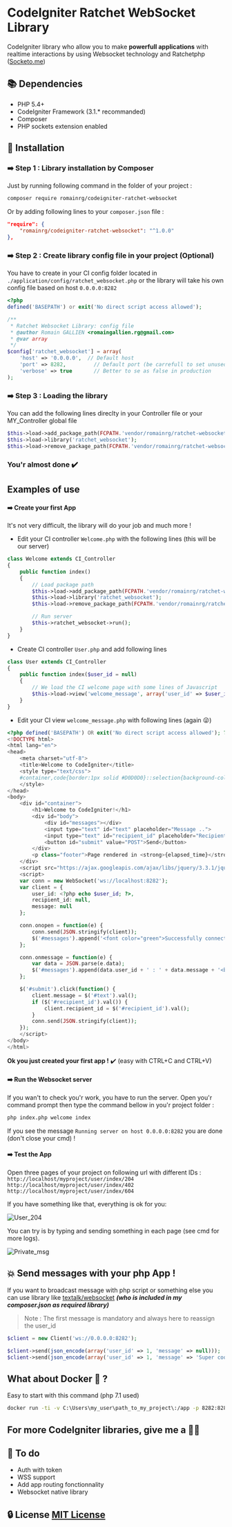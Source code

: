 # CodeIgniter Ratchet WebSocket Library
CodeIgniter library who allow you to make **powerfull applications** with realtime interactions by using Websocket technology and Ratchetphp ([Socketo.me](http://socketo.me))

## :books: Dependencies

- PHP 5.4+
- CodeIgniter Framework (3.1.* recommanded)
- Composer
- PHP sockets extension enabled

## :beginner: Installation

### :arrow_right: Step 1 : Library installation by Composer

Just by running following command in the folder of your project :
```sh
composer require romainrg/codeigniter-ratchet-websocket
```
Or by adding following lines to your `composer.json` file :
```json
"require": {
    "romainrg/codeigniter-ratchet-websocket": "^1.0.0"
},
```
### :arrow_right: Step 2 : Create library config file in your project (Optional)

You have to create in your CI config folder located in `./application/config/ratchet_websocket.php` or the library will take his own config file based on host `0.0.0.0:8282`

```php
<?php
defined('BASEPATH') or exit('No direct script access allowed');

/**
 * Ratchet Websocket Library: config file
 * @author Romain GALLIEN <romaingallien.rg@gmail.com>
 * @var array
 */
$config['ratchet_websocket'] = array(
    'host' => '0.0.0.0',  // Default host
    'port' => 8282,         // Default port (be carrefull to set unused server port)
    'verbose' => true       // Better to se as false in production
);
```
### :arrow_right: Step 3 : Loading the library

You can add the following lines direclty in your Controller file or your MY_Controller global file

```php
$this->load->add_package_path(FCPATH.'vendor/romainrg/ratchet-websocket');
$this->load->library('ratchet_websocket');
$this->load->remove_package_path(FCPATH.'vendor/romainrg/ratchet-websocket');
```

### You'r almost done :heavy_check_mark:

## Examples of use

#### :arrow_right: Create your first App

It's not very difficult, the library will do your job and much more !
- Edit your CI controller `Welcome.php` with the following lines (this will be our server)

```php
class Welcome extends CI_Controller
{
    public function index()
    {
        // Load package path
        $this->load->add_package_path(FCPATH.'vendor/romainrg/ratchet-websocket');
        $this->load->library('ratchet_websocket');
        $this->load->remove_package_path(FCPATH.'vendor/romainrg/ratchet-websocket');

        // Run server
        $this->ratchet_websocket->run();
    }
}
```
- Create CI controller `User.php` and add following lines
```php
class User extends CI_Controller
{
    public function index($user_id = null)
    {
	    // We load the CI welcome page with some lines of Javascript
        $this->load->view('welcome_message', array('user_id' => $user_id));
    }
}
```
- Edit your CI view `welcome_message.php` with following lines (again :stuck_out_tongue_winking_eye:)
```php
<?php defined('BASEPATH') OR exit('No direct script access allowed'); ?>
<!DOCTYPE html>
<html lang="en">
<head>
    <meta charset="utf-8">
    <title>Welcome to CodeIgniter</title>
    <style type="text/css">
    #container,code{border:1px solid #D0D0D0}::selection{background-color:#E13300;color:#fff}::-moz-selection{background-color:#E13300;color:#fff}body{background-color:#fff;margin:40px;font:13px/20px normal Helvetica,Arial,sans-serif;color:#4F5155}a,h1{background-color:transparent;font-weight:400}a{color:#039}h1{color:#444;border-bottom:1px solid #D0D0D0;font-size:19px;margin:0 0 14px;padding:14px 15px 10px}code{font-family:Consolas,Monaco,Courier New,Courier,monospace;font-size:12px;background-color:#f9f9f9;color:#002166;display:block;margin:14px 0;padding:12px 10px}#body{margin:0 15px}p.footer{text-align:right;font-size:11px;border-top:1px solid #D0D0D0;line-height:32px;padding:0 10px;margin:20px 0 0}#container{margin:10px;box-shadow:0 0 8px #D0D0D0}
    </style>
</head>
<body>
    <div id="container">
        <h1>Welcome to CodeIgniter!</h1>
        <div id="body">
            <div id="messages"></div>
            <input type="text" id="text" placeholder="Message ..">
            <input type="text" id="recipient_id" placeholder="Recipient id ..">
            <button id="submit" value="POST">Send</button>
        </div>
        <p class="footer">Page rendered in <strong>{elapsed_time}</strong> seconds. <?php echo  (ENVIRONMENT === 'development') ?  'CodeIgniter Version <strong>' . CI_VERSION . '</strong>' : '' ?></p>
    </div>
    <script src="https://ajax.googleapis.com/ajax/libs/jquery/3.3.1/jquery.min.js"></script>
    <script>
    var conn = new WebSocket('ws://localhost:8282');
    var client = {
        user_id: <?php echo $user_id; ?>,
        recipient_id: null,
        message: null
    };

    conn.onopen = function(e) {
        conn.send(JSON.stringify(client));
        $('#messages').append('<font color="green">Successfully connected as user '+ client.user_id +'</font><br>');
    };

    conn.onmessage = function(e) {
        var data = JSON.parse(e.data);
        $('#messages').append(data.user_id + ' : ' + data.message + '<br>');
    };

    $('#submit').click(function() {
        client.message = $('#text').val();
        if ($('#recipient_id').val()) {
            client.recipient_id = $('#recipient_id').val();
        }
        conn.send(JSON.stringify(client));
    });
    </script>
</body>
</html>
```
**Ok you just created your first app !** :heavy_check_mark: (easy with CTRL+C and CTRL+V)
#### :arrow_right: Run the Websocket server
If you wan't to check you'r work, you have to run the server.
Open you'r command prompt then type the command bellow in you'r project folder :
```sh
php index.php welcome index
```
If you see the message `Running server on host 0.0.0.0:8282` you are done (don't close your cmd) !
#### :arrow_right: Test the App
Open three pages of your project on following url with different IDs :
`http://localhost/myproject/user/index/204`
`http://localhost/myproject/user/index/402`
`http://localhost/myproject/user/index/604`

If you have something like that, everything is ok for you:

![User_204](https://user-images.githubusercontent.com/14097222/40725234-2d7ea6aa-6423-11e8-975e-4372125c889d.PNG)

You can try is by typing and sending something in each page (see cmd for more logs).

![Private_msg](https://user-images.githubusercontent.com/14097222/40725383-961c9fd2-6423-11e8-88eb-152fa583aa14.PNG)

## :boom: Send messages with your php App !
If you want to broadcast message with php script or something else you can use library like [textalk/websocket](https://github.com/Textalk/websocket-php) ***(who is included in my composer.json as required library)***

> Note : The first message is mandatory and always here to reassign the user_id

```php
$client = new Client('ws://0.0.0.0:8282');

$client->send(json_encode(array('user_id' => 1, 'message' => null)));
$client->send(json_encode(array('user_id' => 1, 'message' => 'Super cool message to me!')));
```
## What about Docker :whale: ?

Easy to start with this command (php 7.1 used)
```sh
docker run -ti -v C:\Users\my_user\path_to_my_project\:/app -p 8282:8282 -w /app php:7.1-cli sh -c "php index.php welcome index"
```

## For more CodeIgniter libraries, give me a :beer::grin:

## :construction: To do
 - Auth with token
 - WSS support
 - Add app routing fonctionnality
 - Websocket native library

## :lock: License [MIT License](http://opensource.org/licenses/MIT)
